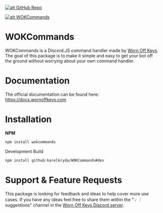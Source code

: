 <a href='https://github.com/karelkryda/WOKCommands' target='_blank'>![alt GitHub Repo](https://img.shields.io/github/stars/karelkryda/WOKCommands?style=social)</a>

<a href='https://nodei.co/npm/wokcommands/' target='_blank'>![alt WOKCommands](https://nodei.co/npm/wokcommands.png)</a>

# WOKCommands

WOKCommands is a Discord.JS command handler made by [Worn Off Keys](https://youtube.com/wornoffkeys). The goal of this
package is to make it simple and easy to get your bot off the ground without worrying about your own command handler.

# Documentation

The official documentation can be found here: https://docs.wornoffkeys.com

# Installation

**NPM**

```bash
npm install wokcommands
```

Development Build

```bash
npm install github:karelkryda/WOKCommands#dev
```

# Support & Feature Requests

This package is looking for feedback and ideas to help cover more use cases. If you have any ideas feel free to share
them within the "💡 ｜ suggestions" channel in the [Worn Off Keys Discord server](http://wornoffkeys.com/discord).
